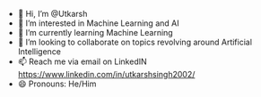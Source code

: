 - 👋 Hi, I’m @Utkarsh
- 👀 I’m interested in Machine Learning and AI
- 🌱 I’m currently learning Machine Learning
- 💞️ I’m looking to collaborate on topics revolving around Artificial Intelligence
- 📫 Reach me via email on LinkedIN https://www.linkedin.com/in/utkarshsingh2002/
- 😄 Pronouns: He/Him

<!---
UTKI20/UTKI20 is a ✨ special ✨ repository because its `README.md` (this file) appears on your GitHub profile.
You can click the Preview link to take a look at your changes.
--->
